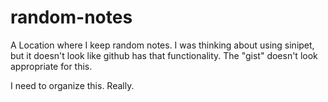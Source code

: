 # random-notes
A Location where I keep random notes. I was thinking about using sinipet, but it doesn't look like
github has that functionality. The "gist" doesn't look appropriate for this.

I need to organize this. Really.
